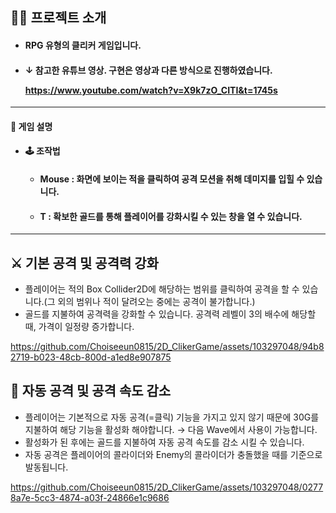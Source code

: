 ## 👨‍🏫 프로젝트 소개
- <h4> RPG 유형의 클리커 게임입니다. 
- <h4> ↓ 참고한 유튜브 영상. 구현은 영상과 다른 방식으로 진행하였습니다. 
  
  https://www.youtube.com/watch?v=X9k7zO_CITI&t=1745s

  
---

#### 📎 게임 설명
- #### 🕹️ 조작법
  - <h4> Mouse : 화면에 보이는 적을 클릭하여 공격 모션을 취해 데미지를 입힐 수 있습니다. 
  - <h4> T : 확보한 골드를 통해 플레이어를 강화시킬 수 있는 창을 열 수 있습니다. 
  
---

## ⚔️ 기본 공격 및 공격력 강화
  - 플레이어는 적의 Box Collider2D에 해당하는 범위를 클릭하여 공격을 할 수 있습니다.(그 외의 범위나 적이 달려오는 중에는 공격이 불가합니다.)
  - 골드를 지불하여 공격력을 강화할 수 있습니다. 공격력 레벨이 3의 배수에 해당할 때, 가격이 일정량 증가합니다. 
    
https://github.com/Choiseeun0815/2D_ClikerGame/assets/103297048/94b82719-b023-48cb-800d-a1ed8e907875

## 🤺 자동 공격 및 공격 속도 감소
  - 플레이어는 기본적으로 자동 공격(=클릭) 기능을 가지고 있지 않기 때문에 30G를 지불하여 해당 기능을 활성화 해야합니다. → 다음 Wave에서 사용이 가능합니다. 
  - 활성화가 된 후에는 골드를 지불하여 자동 공격 속도를 감소 시킬 수 있습니다.
  - 자동 공격은 플레이어의 콜라이더와 Enemy의 콜라이더가 충돌했을 때를 기준으로 발동됩니다. 
    
https://github.com/Choiseeun0815/2D_ClikerGame/assets/103297048/02778a7e-5cc3-4874-a03f-24866e1c9686
